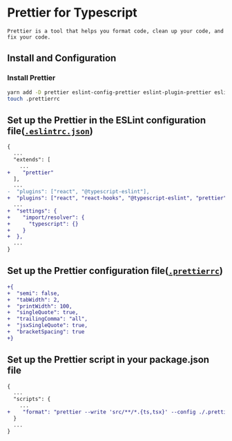 # Prettier for Typescript

```text
Prettier is a tool that helps you format code, clean up your code, and fix your code.
```

## Install and Configuration

### Install Prettier

```sh
yarn add -D prettier eslint-config-prettier eslint-plugin-prettier eslint-plugin-react-hooks
touch .prettierrc
```

## Set up the Prettier in the ESLint configuration file([`.eslintrc.json`](../.eslintrc.json))

```diff
{
  ...
  "extends": [
    ...
+    "prettier"
  ],
  ...
-  "plugins": ["react", "@typescript-eslint"],
+  "plugins": ["react", "react-hooks", "@typescript-eslint", "prettier"],
  ...
+  "settings": {
+    "import/resolver": {
+      "typescript": {}
+    }
+  },
  ...
}
```

## Set up the Prettier configuration file([`.prettierrc`](../.prettierrc))

```diff
+{
+  "semi": false,
+  "tabWidth": 2,
+  "printWidth": 100,
+  "singleQuote": true,
+  "trailingComma": "all",
+  "jsxSingleQuote": true,
+  "bracketSpacing": true
+}
```

## Set up the Prettier script in your package.json file

```diff
{
  ...
  "scripts": {
    ...
+    "format": "prettier --write 'src/**/*.{ts,tsx}' --config ./.prettierrc"
  }
  ...
}
```
